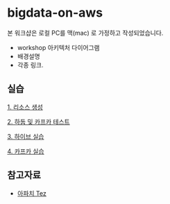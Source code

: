 # bigdata-on-aws #

본 워크샵은 로컬 PC를 맥(mac) 로 가정하고 작성되었습니다. 


* workshop 아키텍처 다이어그램
* 배경설명
* 각종 링크.


## 실습 ###

[1. 리소스 생성](https://github.com/gnosia93/bigdata-on-aws/blob/main/workshop/setup.md)

[2. 하둡 및 카프카 테스트](https://github.com/gnosia93/bigdata-on-aws/blob/main/workshop/hadoop-kafka.md)

[3. 하이브 실습](https://github.com/gnosia93/bigdata-on-aws/blob/main/workshop/hive.md)

[4. 카프카 실습]()


## 참고자료 ##

* [아파치 Tez](https://kr.cloudera.com/products/open-source/apache-hadoop/apache-tez.html)
